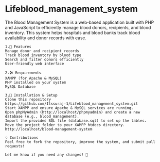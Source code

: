# Lifeblood_management_system   
The Blood Management System is a web-based application built with PHP and JavaScript to efficiently manage blood donors, recipients, and blood inventory. This system helps hospitals and blood banks track blood availability and donor records with ease.   
```  
1.📌 Features
Manage donor and recipient records
Track blood inventory by blood type
Search and filter donors efficiently
User-friendly web interface
```
```
2.🛠 Requirements
XAMPP (for Apache & MySQL)
PHP installed on your system 
MySQL Database
```
```
3.🚀 Installation & Setup
Clone this repository
https://github.com/Itssuraj-1/Lifeblood_management_system.git
Start XAMPP and ensure Apache & MySQL services are running.
Open phpMyAdmin (http://localhost/phpmyadmin) and create a new database (e.g., blood_management).
Import the provided SQL file (database.sql) to set up the tables.
Move the project folder to your XAMPP htdocs directory.
http://localhost/blood-management-system
```
```
💡 Contributions
Feel free to fork the repository, improve the system, and submit pull requests!

Let me know if you need any changes! 🚀
```
